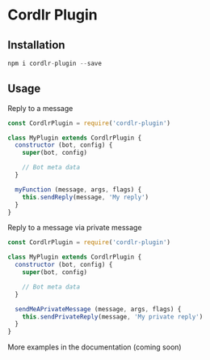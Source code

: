 # Cordlr Plugin

## Installation

```js
npm i cordlr-plugin --save
```

## Usage

Reply to a message
```js
const CordlrPlugin = require('cordlr-plugin')

class MyPlugin extends CordlrPlugin {
  constructor (bot, config) {
    super(bot, config)

    // Bot meta data
  }

  myFunction (message, args, flags) {
    this.sendReply(message, 'My reply')
  }
}
```

Reply to a message via private message
```js
const CordlrPlugin = require('cordlr-plugin')

class MyPlugin extends CordlrPlugin {
  constructor (bot, config) {
    super(bot, config)

    // Bot meta data
  }

  sendMeAPrivateMessage (message, args, flags) {
    this.sendPrivateReply(message, 'My private reply')
  }
}
```

More examples in the documentation (coming soon)
